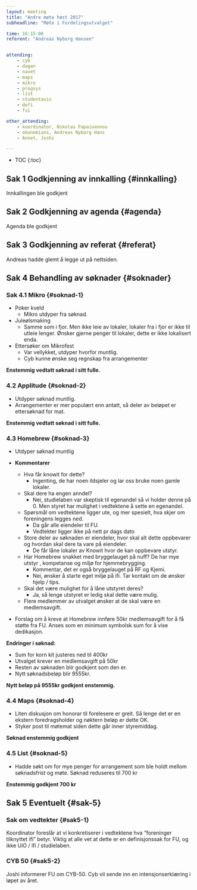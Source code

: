 ```yaml
---
layout: meeting
title: "Andre møte høst 2017"
subheadline: "Møte i Fordelingsutvalget"

time: 16:15:00
referent: "Andreas Nyborg Hansen"


attending:
    - cyb
    - dagen
    - navet
    - maps
    - mikro
    - progsys
    - list
    - studentavis
    - defi
    - fui

other_attending:
    - koordinator, Nikolas Papaioannou
    - okonomians, Andreas Nyborg Hans
    - Annet, Joshi

---
```


* TOC
{:toc}

## Sak 1 Godkjenning av innkalling {#innkalling}
Innkallingen ble godkjent

## Sak 2 Godkjenning av agenda {#agenda}
Agenda ble godkjent


## Sak 3 Godkjenning av referat {#referat}
Andreas hadde glemt å legge ut på nettsiden.

## Sak 4 Behandling av søknader {#soknader}

### Sak 4.1 Mikro {#soknad-1}
- Poker kveld
  - Mikro utdyper fra søknad.
- Juleølsmaking
  - Samme som i fjor. Men ikke leie av lokaler, lokaler fra i fjor er ikke til utleie lenger. Ønsker gjerne penger til lokaler, dette er ikke lokalisert enda.
- Ettersøker om Mikrofest
  - Var vellykket, utdyper hvorfor muntlig.
  - Cyb kunne ønske seg regnskap fra arrangementer

**Enstemmig vedtatt søknad i sitt fulle.**

### 4.2 Applitude {#soknad-2}
- Utdyper søknad muntlig.
- Arrangementer er mer populært enn antatt, så deler av beløpet er ettersøknad for mat.

**Enstemmig vedtatt søknad i sitt fulle.**

### 4.3 Homebrew {#soknad-3}
- Utdyper søknad muntlig
- **Kommentarer**
  - Hva får knowit for dette?
    - Ingenting, de har noen ildsjeler og lar oss bruke noen gamle lokaler.
  - Skal dere ha engen anndel?
    - Nei, studielaben var skeptisk til egenandel så vi holder denne på 0. Men styret har mulighet i vedtektene å sette en egenandel.
  - Spørsmål om vedtektene ligger ute, og mer spesielt, hva skjer om foreningens legges ned.
    - Da går alle eiendeler til FU.
    - Vedtekter ligger ikke på nett pr dags dato
  - Store deler av søknaden er eiendeler, hvor skal alt dette oppbevarer og hvordan skal dere ta vare på eiendeler.
    - De får låne lokaler av Knowit hvor de kan oppbevare utstyr.
  - Har Homebrew snakket med bryggelauget på nuff? De har mye utstyr , kompetanse og miljø for hjemmebrygging.
    - Kommentar, det er også bryggelauget på RF og Kjemi.
    - Nei, ønsker å starte eget miljø på ifi. Tar kontakt om de ønsker hjelp / tips.
  - Skal det være mulighet for å låne utstyret deres?
    - Ja, så lenge utstyret er ledig skal dette være mulig.
  - Flere medlemmer av utvalget ønsker at de skal være en medlemsavgift.

- Forslag om å kreve at Homebrew innføre 50kr medlemsavgift for å få støtte fra FU. Anses som en minimum symbolsk sum for å vise dedikasjon.

**Endringer i søknad:**
- Sum for korn kit justeres ned til 400kr
- Utvalget krever en medlemsavgift på 50kr
- Resten av søknaden blir godkjent som den er.
- Nytt søknadsbeløp blir 9555kr.

**Nytt beløp på 9555kr godkjent enstemmig.**

### 4.4 Maps {#soknad-4}
  - Liten diskusjon om honorar til forelesere er greit. Så lenge det er en ekstern foredragsholder og nøktern beløp er dette OK.
  - Styker post til møtemat siden dette går inner styremiddag.

**Søknad enstemmig godkjent**


### 4.5 List {#soknad-5}
- Hadde søkt om for mye penger for arrangement som ble holdt mellom søknadsfrist og møte. Søknad reduseres til 700 kr

**Enstemmig godkjent 700 kr**

## Sak 5 Eventuelt {#sak-5}
### Sak om vedtekter {#sak5-1}
Koordinator foreslår at vi konkretiserer i vedtektene hva “foreninger tilknyttet ifi” betyr. Viktig at alle vet at dette er en definisjonssak for FU, og ikke UiO / ifi / studielaben.

### CYB 50 {#sak5-2}
Joshi informerer FU om CYB-50. Cyb vil sende inn en intensjonserklæring i løpet av året.
